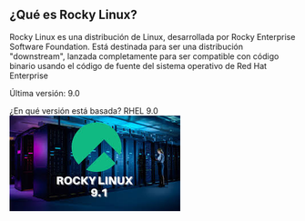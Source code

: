 ## ¿Qué es Rocky Linux?

Rocky Linux es una distribución de Linux, desarrollada por Rocky Enterprise Software Foundation. Está destinada para ser una distribución "downstream", lanzada completamente para ser compatible con código binario usando el código de fuente del sistema operativo de Red Hat Enterprise

Última versión: 9.0

¿En qué versión está basada?
 RHEL 9.0
![Rocky](/fotos/rocky.jpg)
